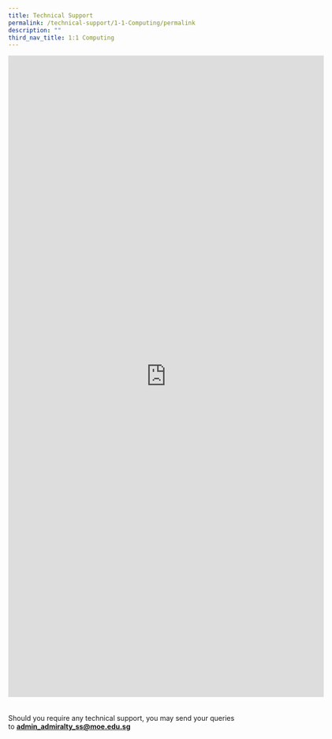 ```yaml
---
title: Technical Support
permalink: /technical-support/1-1-Computing/permalink
description: ""
third_nav_title: 1:1 Computing
---
```

<div id="_ptod_75341" class="description ive_editable ive_ptod ive_content"><iframe marginwidth="0" marginheight="0" frameborder="0" height="1300" width="640" src="https://docs.google.com/forms/d/e/1FAIpQLSdyo6t3QrJcxzCjpSXsgBUfv9IbuDpAYg7CYXe7sM-H8G_OBA/viewform?embedded=true">Loading...</iframe><br>
</iframe><br><br>Should you require any technical support, you may send your queries to&nbsp;<b><u><font color="#0000ff"><a target="" href="mailto:admin_admiralty_ss@moe.edu.sg">admin_admiralty_ss@moe.edu.sg</a></font></u></b><br></div>

